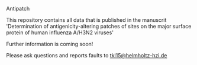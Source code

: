Antipatch

This repository contains all data that is published in the manuscrit 'Determination of antigenicity-altering patches of sites on the major surface protein of human influenza A/H3N2 viruses'

Further information is coming soon!

Please ask questions and reports faults to <tkl15@helmholtz-hzi.de>
